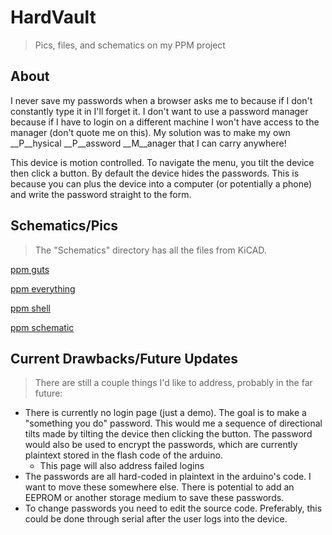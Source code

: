 # HardVault
> Pics, files, and schematics on my PPM project

## About
I never save my passwords when a browser asks me to because if I don't constantly type it in I'll forget it. I don't want to use a password manager because if I have to login on a different machine I won't have access to the manager (don't quote me on this). My solution was to make my own __P__hysical __P__assword __M__anager that I can carry anywhere!

This device is motion controlled. To navigate the menu, you tilt the device then click a button. By default the device hides the passwords. This is because you can plus the device into a computer (or potentially a phone) and write the password straight to the form.



## Schematics/Pics
> The "Schematics" directory has all the files from KiCAD.

[ppm guts](https://github.com/owenCocjin/HardVault/blob/master/Pics/hardware.jpg "PPM Hardware")

[ppm everything](https://github.com/owenCocjin/HardVault/blob/master/Pics/disassembled.jpg "PPM disassembled")

[ppm shell](https://github.com/owenCocjin/HardVault/blob/master/Pics/case_layered.jpg)

[ppm schematic](https://github.com/owenCocjin/HardVault/blob/master/Pics/ppm_schematic.png "Circuit Schematic")

## Current Drawbacks/Future Updates
> There are still a couple things I'd like to address, probably in the far future:
- There is currently no login page (just a demo). The goal is to make a "something you do" password. This would me a sequence of directional tilts made by tilting the device then clicking the button. The password would also be used to encrypt the passwords, which are currently plaintext stored in the flash code of the arduino.
	- This page will also address failed logins
- The passwords are all hard-coded in plaintext in the arduino's code. I want to move these somewhere else. There is potential to add an EEPROM or another storage medium to save these passwords.
- To change passwords you need to edit the source code. Preferably, this could be done through serial after the user logs into the device.

